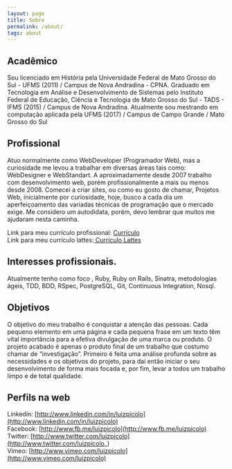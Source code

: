 ```yaml
---
layout: page
title: Sobre
permalink: /about/
tags: about
---
```


## Acadêmico

Sou licenciado em História pela Universidade Federal de Mato Grosso do Sul - UFMS (2011) / Campus de Nova Andradina - CPNA. Graduado em Tecnologia em Análise e Desenvolvimento de Sistemas pelo Instituto Federal de Educação, Ciência e Tecnologia de Mato Grosso do Sul - TADS - IFMS (2015) / Campus de Nova Andradina. Atualmente sou mestrando em computação aplicada pela UFMS (2017) / Campus de Campo Grande / Mato Grosso do Sul

## Profissional

Atuo normalmente como WebDeveloper (Programador Web), mas a curiosidade me levou a trabalhar em diversas áreas tais como: WebDesigner e WebStandart. A aproximadamente desde 2007 trabalho com desenvolvimento web, porém profissionalmente a mais ou menos desde 2008. Comecei a criar sites, ou como eu gosto de chamar, Projetos Web, inicialmente por curiosidade, hoje, busco a cada dia um aperfeiçoamento das variadas técnicas de programação que o mercado exige. Me considero um autodidata, porém, devo lembrar que muitos me ajudaram nesta caminha.

Link para meu currículo profissional: [Currículo](https://github.com/luizpicolo/curriculo/blob/master/README.md)    
Link para meu currículo lattes:[ Currículo Lattes](http://buscatextual.cnpq.br/buscatextual/visualizacv.do?id=K4442275P6  )    

## Interesses profissionais.

Atualmente tenho como foco , Ruby, Ruby on Rails, Sinatra, metodologias ágeis, TDD, BDD, RSpec, PostgreSQL, Git, Continuous Integration, Nosql.

## Objetivos

O objetivo do meu trabalho é conquistar a atenção das pessoas. Cada pequeno elemento em uma página e cada pequena frase em um texto têm vital importância para a efetiva divulgação de uma marca ou produto. O projeto acabado é apenas o produto final de um trabalho que costumo chamar de “investigação”. Primeiro é feita uma análise profunda sobre as necessidades e os objetivos do projeto, para daí então iniciar o seu desenvolvimento de forma mais focada e, por fim, levar a todos um trabalho limpo e de total qualidade.

## Perfils na web

Linkedin: [http://www.linkedin.com/in/luizpicolo](http://www.linkedin.com/in/luizpicolo)    
Facebook: [http://www.fb.me/luizpicolo](http://www.fb.me/luizpicolo)     
Twitter: [http://www.twitter.com/luizpicolo](http://www.twitter.com/luizpicolo_)      
Vimeo: [http://www.vimeo.com/luizpicolo](http://www.vimeo.com/luizpicolo)      
